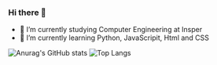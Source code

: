 ### Hi there 👋

- 🔭 I’m currently studying Computer Engineering at Insper
- 🌱 I’m currently learning Python, JavaScripit, Html and CSS

 ![Anurag's GitHub stats](https://github-readme-stats.vercel.app/api?username=victorfariasoares&show_icons=true&theme=algolia)
![Top Langs](https://github-readme-stats.vercel.app/api/top-langs/?username=victorfariasoares&layout=compact)
<!--
ADD:
&include_all_commits=true
**victorfariasoares/victorfariasoares** is a ✨ _special_ ✨ repository because its `README.md` (this file) appears on your GitHub profile.

Here are some ideas to get you started:

- 🔭 I’m currently working on ...
- 🌱 I’m currently learning ...
- 👯 I’m looking to collaborate on ...
- 🤔 I’m looking for help with ...
- 💬 Ask me about ...
- 📫 How to reach me: ...
- 😄 Pronouns: ...
- ⚡ Fun fact: ...
-->
